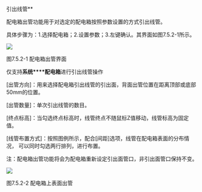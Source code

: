 引出线管**

配电箱出管功能用于对选定的配电箱按照参数设置的方式引出线管。

具体步骤为：1.选择配电箱；2.设置参数；3.左键确认。其界面如图7.5.2\-1所示。

![](file:///C:\Users\pkpm\AppData\Local\Temp\ksohtml5908\wps103.jpg)

图7.5.2\-1 配电箱出管界面

仅支持**系统****配电箱**进行引出线管操作

\[出管方向\]：用来选择配电箱引出线管的引出面，背面出管位置在距离顶部或底部  50mm的位置。

\[出管数量\]：单次引出线管的数目。

\[终点标高\]：当勾选终点标高时，线管终点不随鼠标Z值移动，线管标高为固定值。

\[线管布置方式\]：按照图例所示，配合\[间距\]选项，线管在配电箱表面的分布情况，  可以同时勾选两行排列，进行布置。

注：配电箱出管功能将会为配电箱重新设定引出面管口，非引出面管口保持不变。

![](file:///C:\Users\pkpm\AppData\Local\Temp\ksohtml5908\wps104.jpg)

图7.5.2\-2 配电箱上表面出管